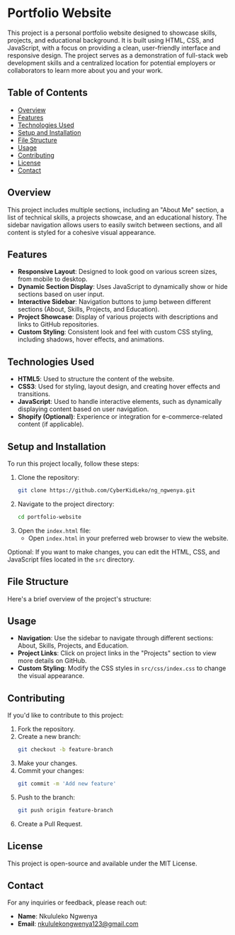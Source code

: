 # Portfolio Website

This project is a personal portfolio website designed to showcase skills, projects, and educational background. It is built using HTML, CSS, and JavaScript, with a focus on providing a clean, user-friendly interface and responsive design. The project serves as a demonstration of full-stack web development skills and a centralized location for potential employers or collaborators to learn more about you and your work.

## Table of Contents
- [Overview](#overview)
- [Features](#features)
- [Technologies Used](#technologies-used)
- [Setup and Installation](#setup-and-installation)
- [File Structure](#file-structure)
- [Usage](#usage)
- [Contributing](#contributing)
- [License](#license)
- [Contact](#contact)

## Overview
This project includes multiple sections, including an "About Me" section, a list of technical skills, a projects showcase, and an educational history. The sidebar navigation allows users to easily switch between sections, and all content is styled for a cohesive visual appearance.

## Features
- **Responsive Layout**: Designed to look good on various screen sizes, from mobile to desktop.
- **Dynamic Section Display**: Uses JavaScript to dynamically show or hide sections based on user input.
- **Interactive Sidebar**: Navigation buttons to jump between different sections (About, Skills, Projects, and Education).
- **Project Showcase**: Display of various projects with descriptions and links to GitHub repositories. 
- **Custom Styling**: Consistent look and feel with custom CSS styling, including shadows, hover effects, and animations. 

## Technologies Used
- **HTML5**: Used to structure the content of the website.
- **CSS3**: Used for styling, layout design, and creating hover effects and transitions.
- **JavaScript**: Used to handle interactive elements, such as dynamically displaying content based on user navigation.
- **Shopify (Optional)**: Experience or integration for e-commerce-related content (if applicable).

## Setup and Installation
To run this project locally, follow these steps:

1. Clone the repository:
    ```bash
    git clone https://github.com/CyberKidLeko/ng_ngwenya.git
    ```
2. Navigate to the project directory:
    ```bash
    cd portfolio-website
    ```
3. Open the `index.html` file:
   - Open `index.html` in your preferred web browser to view the website.

Optional: If you want to make changes, you can edit the HTML, CSS, and JavaScript files located in the `src` directory.

## File Structure
Here's a brief overview of the project's structure:

## Usage
- **Navigation**: Use the sidebar to navigate through different sections: About, Skills, Projects, and Education.
- **Project Links**: Click on project links in the "Projects" section to view more details on GitHub.
- **Custom Styling**: Modify the CSS styles in `src/css/index.css` to change the visual appearance.

## Contributing
If you'd like to contribute to this project:
1. Fork the repository.
2. Create a new branch:
    ```bash
    git checkout -b feature-branch
    ```
3. Make your changes.
4. Commit your changes:
    ```bash
    git commit -m 'Add new feature'
    ```
5. Push to the branch:
    ```bash
    git push origin feature-branch
    ```
6. Create a Pull Request.

## License
This project is open-source and available under the MIT License.

## Contact
For any inquiries or feedback, please reach out:

- **Name**: Nkululeko Ngwenya
- **Email**: [nkululekongwenya123@gmail.com](mailto:nkululekongwenya123@gmail.com)

